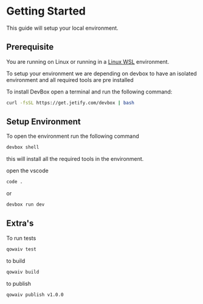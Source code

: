 # Getting Started

This guide will setup your local environment.

## Prerequisite

You are running on Linux or running in a [Linux WSL](https://learn.microsoft.com/windows/wsl/install) environment.

To setup your environment we are depending on devbox to have an isolated environment and all required tools are pre installed

To install DevBox open a terminal and run the following command:

``` bash
curl -fsSL https://get.jetify.com/devbox | bash
```

## Setup Environment

To open the environment run the following command

``` bash
devbox shell
```

this will install all the required tools in the environment.

open the vscode

```bash
code .
```

or 

```bash
devbox run dev
```

## Extra's

To run tests

```bash
qowaiv test
```

to build

```bash
qowaiv build
```

to publish

```bash
qowaiv publish v1.0.0
```
